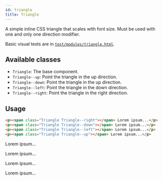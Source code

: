 ```yaml
---
id: triangle
title: Triangle
---
```


A simple inline CSS triangle that scales with font size. Must be used with 
one and only one direction modifier.

Basic visual tests are in [`test/modules/triangle.html`](http://aptuitiv.github.io/cacao/test/modules/triangle.html).


## Available classes

* `Triangle`: The base component.
* `Triangle--up`: Point the triangle in the up direction.
* `Triangle--down`: Point the triangle in the up direction.
* `Triangle--left`: Point the triangle in the down direction.
* `Triangle--right`: Point the triangle in the right direction.


## Usage
<div class="code-sample">
<!--DOCUSAURUS_CODE_TABS-->

<!--HTML-->
```html
<p><span class="Triangle Triangle--right"></span> Lorem ipsum...</p>
<p><span class="Triangle Triangle--down"></span> Lorem ipsum...</p>
<p><span class="Triangle Triangle--left"></span> Lorem ipsum...</p>
<p><span class="Triangle Triangle--up"></span> Lorem ipsum...</p>
```
<!--END_DOCUSAURUS_CODE_TABS-->
<p><span class="Triangle Triangle--right"></span> Lorem ipsum...</p>
<p><span class="Triangle Triangle--down"></span> Lorem ipsum...</p>
<p><span class="Triangle Triangle--left"></span> Lorem ipsum...</p>
<p><span class="Triangle Triangle--up"></span> Lorem ipsum...</p>

</div>

</div>

